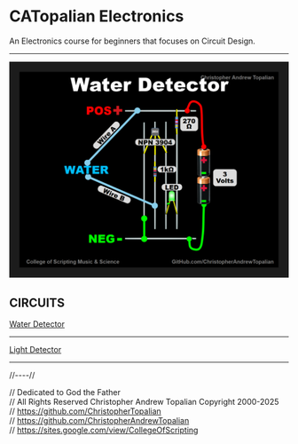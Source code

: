 # CATopalian Electronics
An Electronics course for beginners that focuses on Circuit Design.

---

![Water Detector](src/circuits/water_detector/textures/water_detector_a.png)

## CIRCUITS

[Water Detector](src/circuits/water_detector/water_detector.md)  

---

[Light Detector](src/circuits/light_detector/light_detector.md)

---

//----//

// Dedicated to God the Father  
// All Rights Reserved Christopher Andrew Topalian Copyright 2000-2025  
// https://github.com/ChristopherTopalian  
// https://github.com/ChristopherAndrewTopalian  
// https://sites.google.com/view/CollegeOfScripting

